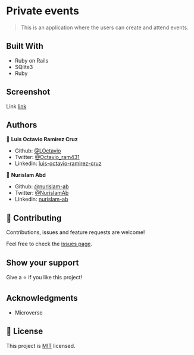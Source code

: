 # Private events

> This is an application where the users can create and attend events.

## Built With

- Ruby on Rails
- SQlite3
- Ruby

## Screenshot 
Link [link](https://github.com/nurislam-ab/.png)


## Authors

👤 **Luis Octavio Ramirez Cruz**

- Github: [@LOctavio](https://github.com/LOctavio)
- Twitter: [@Octavio_ram431](https://twitter.com/Octavio_ram431)
- Linkedin: [luis-octavio-ramirez-cruz](https://www.linkedin.com/in/luis-octavio-ramirez-cruz)

👤 **Nurislam Abd**

- Github: [@nurislam-ab](https://github.com/nurislam-ab/ )
- Twitter: [@NurislamAb](https://twitter.com/NurislamAb)
- Linkedin: [nurislam-ab](https://www.linkedin.com/in/nurislam-ab/)

## 🤝 Contributing

Contributions, issues and feature requests are welcome!

Feel free to check the [issues page](https://github.com/nurislam-ab/private-events/issues).

## Show your support

Give a ⭐️ if you like this project!

## Acknowledgments

- Microverse

## 📝 License

This project is [MIT](lic.url) licensed.